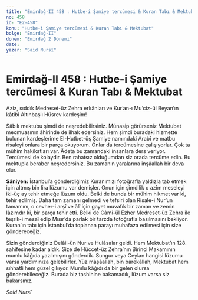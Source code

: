 ```yaml
---
title: "Emirdağ-II 458 : Hutbe-i Şamiye tercümesi & Kuran Tabı & Mektubat"
no: 458
id: "E2-458"
konu: "Hutbe-i Şamiye tercümesi & Kuran Tabı & Mektubat"
bolge: "Emirdağ-II"
donem: "Emirdağ 2 Dönemi"
date: 
yazar: "Said Nursî"
---
```


# Emirdağ-II 458 : Hutbe-i Şamiye tercümesi & Kuran Tabı & Mektubat

Aziz, sıddık Medreset-üz Zehra erkânları ve Kur’an-ı Mu’ciz-ül Beyan’ın kâtibi Altınbaşlı Hüsrev kardeşim!

Sâbık mektubu şimdi de neşredebilirsiniz. Münasip görürseniz Mektubat mecmuasının âhirinde de ilhak edersiniz. Hem şimdi buradaki hizmette bulunan kardeşlerime El-Hutbet-üş Şamiye namındaki Arabî ve matbu risaleyi onlara bir parça okuyorum. Onlar da tercümesine çalışıyorlar. Çok ta mühim hakikatları var. Âdeta bu zamandaki insanlara ders veriyor. Tercümesi de kolaydır. Ben rahatsız olduğumdan siz orada tercüme edin. Bu mektupla beraber neşredersiniz. Bu zamanın yaralarına inşâallah bir deva olur.

**Sâniyen:** İstanbul’a gönderdiğimiz Kuranımızı fotoğrafla yaldızla tab etmek için altmış bin lira lüzumu var demişler. Onun için şimdilik o azîm meseleyi iki-üç ay tehir etmeğe lüzum oldu. Belki de bunda bir mühim hikmet var ki, tehir edilmiş. Daha tam zamanı gelmedi ve tefsiri olan Risale-i Nur’un tamamını, o cevher-i arşî ve âlî için gayet muvafık bir zaman ve zemin lâzımdır ki, bir parça tehir etti. Belki de Câmi-ül Ezher Medreset-üz Zehra ile teşrik-i mesaî edip Mısır’da parlak bir tarzda fotoğrafla basılmasını bekliyor. Kuran’ın tabı için İstanbul’da toplanan parayı muhafaza edilmesi için size göndereceğiz.

Sizin gönderdiğiniz Delâil-ün Nur ve Hulâsalar geldi. Hem Mektubat’ın 128. sahifesine kadar aldık. Size de Hüccet-üz Zehra’nın Birinci Makamının mumlu kâğıda yazılmışını gönderdik. Sungur veya Ceylan hangisi lüzumu varsa yardımınıza gelebilirler. Yüz mâşâallah, bin bârekâllah, Mektubat hem sıhhatli hem güzel çıkıyor. Mumlu kâğıdı da bir gelen olursa gönderebileceğiz. Burada biz tashihine bakamadık, lüzum varsa siz bakarsınız.

*Said Nursî*
